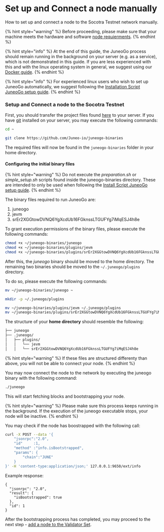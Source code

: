 # Set up and Connect a node manually

How to set up and connect a node to the Socotra Testnet network manually.

{% hint style="warning" %}
Before proceeding, please make sure that your machine meets the hardware and software [node requierments](node-requirements.md).
{% endhint %}

{% hint style="info" %}
At the end of this guide, the JuneoGo process should remain running in the background on your server (e.g. as a service), which is not demonstrated in this guide. If you are less experienced with this and with the linux operating system in general, we suggest using our [Docker guide](set-up-and-connect-a-node-with-docker.md).
{% endhint %}

{% hint style="info" %}
For experienced linux users who wish to set up JuneoGo automatically, we suggest following the [Installation Script JuneoGo setup guide](set-up-and-connect-a-node.md).
{% endhint %}

### Setup and Connect a node to the Socotra Testnet[​](https://docs.avax.network/nodes/build/run-avalanche-node-manually#run-an-avalanche-node) <a href="#run-an-avalanche-node" id="run-an-avalanche-node"></a>

First, you should transfer the project files found [here](https://github.com/Juneo-io/juneogo-binaries) to your server. If you have [git](https://git-scm.com/) installed on your server, you may execute the following commands:

```bash
cd ~

git clone https://github.com/Juneo-io/juneogo-binaries
```

The required files will now be found in the `juneogo-binaries` folder in your home directory.

#### Configuring the initial binary files

{% hint style="warning" %}
Do not execute the _preparation.sh_ or _simple\_setup.sh_ scripts found inside the juneogo-binaries directory. These are intended to only be used when following the [Install Script JuneoGo setup guide](set-up-and-connect-a-node.md).
{% endhint %}

The binary files required to run JuneoGo are:

1. juneogo
2. jevm
3. srEr2XGGtowDVNQ6YgXcdUb16FGknssLTGUFYg7iMqESJ4h8e

To grant execution permissions of the binary files, please execute the following commands:

```bash
chmod +x ~/juneogo-binaries/juneogo
chmod +x ~/juneogo-binaries/plugins/jevm
chmod +x ~/juneogo-binaries/plugins/srEr2XGGtowDVNQ6YgXcdUb16FGknssLTGUFYg7iMqESJ4h8e
```

After this, the _juneogo_ binary should be moved to the home directory. The remaining two binaries should be moved to the `~/.juneogo/plugins` directory.

To do so, please execute the following commands:

```bash
mv ~/juneogo-binaries/juneogo ~

mkdir -p ~/.juneogo/plugins

mv ~/juneogo-binaries/plugins/jevm ~/.juneogo/plugins
mv ~/juneogo-binaries/plugins/srEr2XGGtowDVNQ6YgXcdUb16FGknssLTGUFYg7iMqESJ4h8e ~/.juneogo/plugins
```

The structure of your **home directory** should resemble the following:

```bash
├── juneogo
├── .juneogo/
│   ├── plugins/
│   │   └── jevm
│   │   └── srEr2XGGtowDVNQ6YgXcdUb16FGknssLTGUFYg7iMqESJ4h8e
```

{% hint style="warning" %}
If these files are structured differenty than above, you will not be able to connect your node.
{% endhint %}

You may now connect the node to the network by executing the juneogo binary with the following command:

```sh
./juneogo
```

This will start fetching blocks and bootstrapping your node.

{% hint style="warning" %}
Please make sure this process keeps running in the background. If the execution of the juneogo executable stops, your node will be inactive.
{% endhint %}

You may check if the node has boostrapped with the following call:

```sh
curl -X POST --data '{
    "jsonrpc":"2.0",
    "id"     :1,
    "method" :"info.isBootstrapped",
    "params": {
        "chain":"JUNE"
    }
}' -H 'content-type:application/json;' 127.0.0.1:9650/ext/info
```

Example response:

```
{
  "jsonrpc": "2.0",
  "result": {
    "isBootstrapped": true
  },
  "id": 1
}
```

After the bootstrapping process has completed, you may proceed to the next step - [add a node to the Validator Set](../validate/add-a-validator.md).
